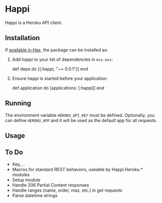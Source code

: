 # Happi

Happi is a Heroku API client.

## Installation

If [available in Hex](https://hex.pm/docs/publish), the package can be installed as:

  1. Add happi to your list of dependencies in `mix.exs`:

        def deps do
          [{:happi, "~> 0.0.1"}]
        end

  2. Ensure happi is started before your application:

        def application do
          [applications: [:happi]]
        end

## Running

The environment variable `HEROKU_API_KEY` must be defined. Optionally, you
can define `HEROKU_APP` and it will be used as the default app for all
requests.

## Usage

## To Do

- Key,...
- Macros for standard REST behaviors, useable by Happi.Heroku.* modules
- Setup module
- Handle 206 Partial Content responses
- Handle ranges (name, order, max, etc.) in get requests
- Parse datetime strings
